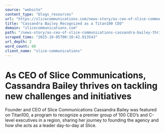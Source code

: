 ```yaml
---
source: "website"
content_type: "blogs_resources"
url: "https://slicecommunications.com/news-story/as-ceo-of-slice-communications-cassandra-bailey-thrives-on-tackling-new-challenges-and-initiatives"
title: "Cassandra Bailey Recognized as a Titan100 CEO"
domain: "slicecommunications.com"
path: "/news-story/as-ceo-of-slice-communications-cassandra-bailey-thrives-on-tackling-new-challenges-and-initiatives"
scraped_time: "2025-10-05T00:10:42.913543"
url_depth: 2
word_count: 60
client_name: "slice-communications"
---
```


# As CEO of Slice Communications, Cassandra Bailey thrives on tackling new challenges and initiatives

Founder and CEO of Slice Communications Cassandra Bailey was featured on Titan100, a program to recognize a premier group of 100 CEO’s and C-level executives in a region, sharing her journey to founding the agency and how she acts as a leader day-to-day at Slice.
